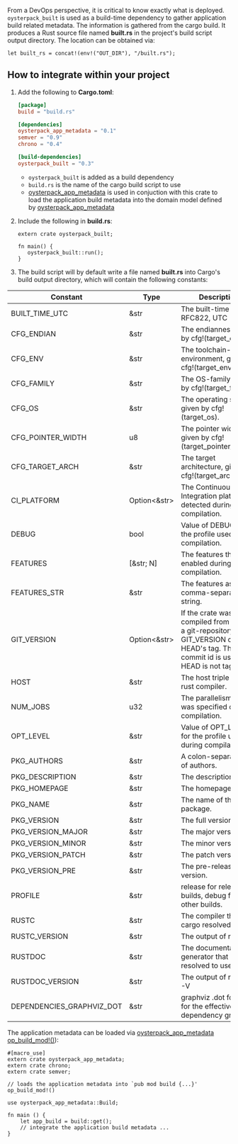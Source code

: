 From a DevOps perspective, it is critical to know exactly what is deployed.
`oysterpack_built` is used as a build-time dependency to gather application build related metadata.
The information is gathered from the cargo build. It produces a Rust source file named **built.rs** in the project's build script output directory.
The location can be obtained via:

```ignore
let built_rs = concat!(env!("OUT_DIR"), "/built.rs");
```

## How to integrate within your project

1. Add the following to **Cargo.toml**:

   ```toml
   [package]
   build = "build.rs"

   [dependencies]
   oysterpack_app_metadata = "0.1"
   semver = "0.9"
   chrono = "0.4"

   [build-dependencies]
   oysterpack_built = "0.3"
   ```
   - `oysterpack_built` is added as a build dependency
   - `build.rs` is the name of the cargo build script to use
   - [oysterpack_app_metadata][oysterpack_app_metadata] is used in conjuction with this crate to load the application build metadata
     into the domain model defined by [oysterpack_app_metadata][oysterpack_app_metadata]

[oysterpack_app_metadata]: https://crates.io/crates/oysterpack_app_metadata

2. Include the following in **build.rs**:

   ```ignore
   extern crate oysterpack_built;

   fn main() {
      oysterpack_built::run();
   }
   ```

3. The build script will by default write a file named **built.rs** into
   Cargo's build output directory, which will contain the following constants:

Constant | Type | Description
-------- | ---- | -----------
BUILT_TIME_UTC|&str|The built-time in RFC822, UTC
CFG_ENDIAN|&str|The endianness, given by cfg!(target_endian).
CFG_ENV|&str|The toolchain-environment, given by cfg!(target_env).
CFG_FAMILY|&str|The OS-family, given by cfg!(target_family).
CFG_OS|&str|The operating system, given by cfg!(target_os).
CFG_POINTER_WIDTH|u8|The pointer width, given by cfg!(target_pointer_width).
CFG_TARGET_ARCH|&str|The target architecture, given by cfg!(target_arch).
CI_PLATFORM|Option<&str>|The Continuous Integration platform detected during compilation.
DEBUG|bool|Value of DEBUG for the profile used during compilation.
FEATURES|\[&str; N\]|The features that were enabled during compilation.
FEATURES_STR|&str|The features as a comma-separated string.
GIT_VERSION|Option<&str>|If the crate was compiled from within a git-repository, GIT_VERSION contains HEAD's tag. The short commit id is used if HEAD is not tagged.
HOST|&str|The host triple of the rust compiler.
NUM_JOBS|u32|The parallelism that was specified during compilation.
OPT_LEVEL|&str|Value of OPT_LEVEL for the profile used during compilation.
PKG_AUTHORS|&str|A colon-separated list of authors.
PKG_DESCRIPTION|&str|The description.
PKG_HOMEPAGE|&str|The homepage.
PKG_NAME|&str|The name of the package.
PKG_VERSION|&str|The full version.
PKG_VERSION_MAJOR|&str|The major version.
PKG_VERSION_MINOR|&str|The minor version.
PKG_VERSION_PATCH|&str|The patch version.
PKG_VERSION_PRE|&str|The pre-release version.
PROFILE|&str|release for release builds, debug for other builds.
RUSTC|&str|The compiler that cargo resolved to use.
RUSTC_VERSION|&str|The output of rustc -V
RUSTDOC|&str|The documentation generator that cargo resolved to use.
RUSTDOC_VERSION|&str|The output of rustdoc -V
DEPENDENCIES_GRAPHVIZ_DOT|&str|graphviz .dot format for the effective dependency graph

The application metadata can be loaded via [oysterpack_app_metadata op_build_mod!()](https://docs.rs/oysterpack_app_metadata/latest/oysterpack_app_metadata/macro.op_build_mod.html)):

```ignore
#[macro_use]
extern crate oysterpack_app_metadata;
extern crate chrono;
extern crate semver;

// loads the application metadata into `pub mod build {...}'
op_build_mod!()

use oysterpack_app_metadata::Build;

fn main () {
    let app_build = build::get();
    // integrate the application build metadata ...
}
```